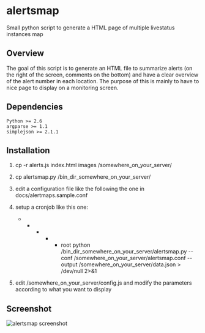 alertsmap
=========

Small python script to generate a HTML page of multiple livestatus instances map

Overview
------------

The goal of this script is to generate an HTML file to summarize alerts (on the right of the screen, comments on the bottom) and have a clear overview of the alert number in each location.
The purpose of this is mainly to have to nice page to display on a monitoring screen.

Dependencies
------------

	Python >= 2.6
	argparse >= 1.1
	simplejson >= 2.1.1

Installation
------------

1. cp -r alerts.js index.html images /somewhere_on_your_server/
2. cp alertsmap.py /bin_dir_somewhere_on_your_server/
3. edit a configuration file like the following the one in docs/alertmaps.sample.conf
4. setup a cronjob like this one:

	* * * * * root python /bin_dir_somewhere_on_your_server/alertsmap.py --conf /somewhere_on_your_server/alertsmap.conf --output /somewhere_on_your_server/data.json > /dev/null 2>&1
5. edit /somewhere_on_your_server/config.js and modify the parameters according to what you want to display


Screenshot
----------

![alertsmap screenshot](https://raw.github.com/darkweaver87/alertsmap/master/docs/screenshot.png)
